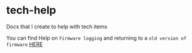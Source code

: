 # tech-help
Docs that I create to help with tech items

You can find Help on `Firmware logging` and returning to a `old version of firmware` [HERE](./tplink/README.md)
